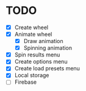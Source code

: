 # TODO

- [x] Create wheel
- [x] Animate wheel
  - [x] Draw animation
  - [x] Spinning animation
- [x] Spin results menu
- [x] Create options menu
- [x] Create load presets menu
- [x] Local storage
- [ ] Firebase
